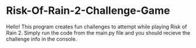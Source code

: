 # Risk-Of-Rain-2-Challenge-Game
 Hello! This program creates fun challenges to attempt while playing Risk of Rain 2. Simply run the code from the main.py file and you should recieve the challenge info in the console. 

